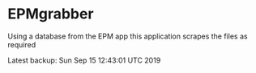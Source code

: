 # EPMgrabber
Using a database from the EPM app this application scrapes the files as required


Latest backup: Sun Sep 15 12:43:01 UTC 2019
